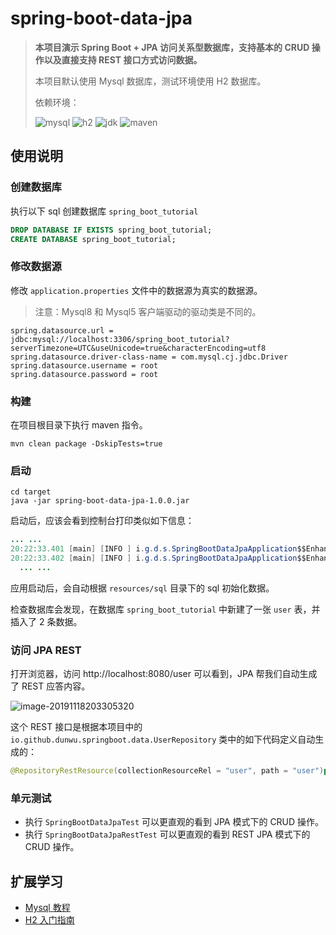 # spring-boot-data-jpa

> **本项目演示 Spring Boot + JPA 访问关系型数据库，支持基本的 CRUD 操作以及直接支持 REST 接口方式访问数据。**
>
> 本项目默认使用 Mysql 数据库，测试环境使用 H2 数据库。
>
> 依赖环境：
>
> ![mysql](https://img.shields.io/badge/mysql-8.0-blue) ![h2](https://img.shields.io/badge/h2-1.4.199-blue) ![jdk](https://img.shields.io/badge/jdk-1.8.0__181-blue) ![maven](https://img.shields.io/badge/maven-v3.6.0-blue)

## 使用说明

### 创建数据库

执行以下 sql 创建数据库 `spring_boot_tutorial`

```sql
DROP DATABASE IF EXISTS spring_boot_tutorial;
CREATE DATABASE spring_boot_tutorial;
```

### 修改数据源

修改 `application.properties` 文件中的数据源为真实的数据源。

> 注意：Mysql8 和 Mysql5 客户端驱动的驱动类是不同的。

```properties
spring.datasource.url = jdbc:mysql://localhost:3306/spring_boot_tutorial?serverTimezone=UTC&useUnicode=true&characterEncoding=utf8
spring.datasource.driver-class-name = com.mysql.cj.jdbc.Driver
spring.datasource.username = root
spring.datasource.password = root
```

### 构建

在项目根目录下执行 maven 指令。

```
mvn clean package -DskipTests=true
```

### 启动

```
cd target
java -jar spring-boot-data-jpa-1.0.0.jar
```

启动后，应该会看到控制台打印类似如下信息：

```java
... ...
20:22:33.401 [main] [INFO ] i.g.d.s.SpringBootDataJpaApplication$$EnhancerBySpringCGLIB$$a0a040c6.printDataSourceInfo - DataSource Url: jdbc:mysql://localhost:3306/spring_boot_tutorial?serverTimezone=UTC&useUnicode=true&characterEncoding=utf8&useSSL=false
20:22:33.402 [main] [INFO ] i.g.d.s.SpringBootDataJpaApplication$$EnhancerBySpringCGLIB$$a0a040c6.run - Connect to datasource success.
  ... ...
```

应用启动后，会自动根据 `resources/sql` 目录下的 sql 初始化数据。

检查数据库会发现，在数据库 `spring_boot_tutorial` 中新建了一张 `user` 表，并插入了 2 条数据。

### 访问 JPA REST

打开浏览器，访问 http://localhost:8080/user 可以看到，JPA 帮我们自动生成了 REST 应答内容。

![image-20191118203305320](https://raw.githubusercontent.com/dunwu/images/dev/snap/image-20191118203305320.png)

这个 REST 接口是根据本项目中的 `io.github.dunwu.springboot.data.UserRepository` 类中的如下代码定义自动生成的：

```java
@RepositoryRestResource(collectionResourceRel = "user", path = "user")public interface UserRepository extends JpaRepository<User, Long> {
```

### 单元测试

- 执行 `SpringBootDataJpaTest` 可以更直观的看到 JPA 模式下的 CRUD 操作。
- 执行 `SpringBootDataJpaRestTest` 可以更直观的看到 REST JPA 模式下的 CRUD 操作。

## 扩展学习

- [Mysql 教程](https://dunwu.github.io/db-tutorial/#/sql/mysql/README)
- [H2 入门指南](https://dunwu.github.io/db-tutorial/#/sql/h2)
